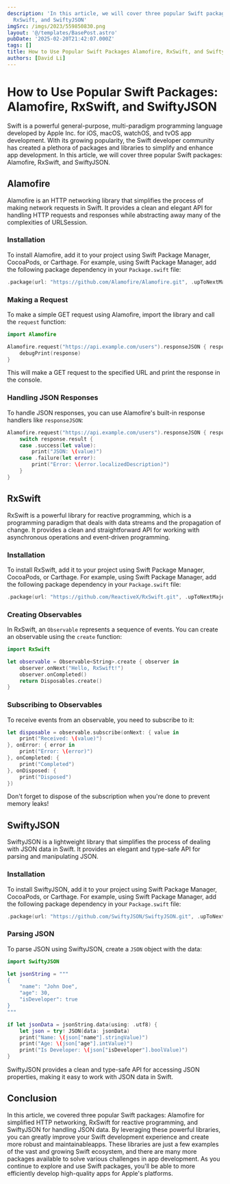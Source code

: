 ```yaml
---
description: 'In this article, we will cover three popular Swift packages: Alamofire,
  RxSwift, and SwiftyJSON'
imgSrc: /imgs/2023/559850830.png
layout: '@/templates/BasePost.astro'
pubDate: '2025-02-20T21:42:07.000Z'
tags: []
title: How to Use Popular Swift Packages Alamofire, RxSwift, and SwiftyJSON
authors: [David Li]
---
```


# How to Use Popular Swift Packages: Alamofire, RxSwift, and SwiftyJSON

Swift is a powerful general-purpose, multi-paradigm programming language developed by Apple Inc. for iOS, macOS, watchOS, and tvOS app development. With its growing popularity, the Swift developer community has created a plethora of packages and libraries to simplify and enhance app development. In this article, we will cover three popular Swift packages: Alamofire, RxSwift, and SwiftyJSON.

## Alamofire

Alamofire is an HTTP networking library that simplifies the process of making network requests in Swift. It provides a clean and elegant API for handling HTTP requests and responses while abstracting away many of the complexities of URLSession.

### Installation

To install Alamofire, add it to your project using Swift Package Manager, CocoaPods, or Carthage. For example, using Swift Package Manager, add the following package dependency in your `Package.swift` file:

```swift
.package(url: "https://github.com/Alamofire/Alamofire.git", .upToNextMajor(from: "5.4.0"))
```

### Making a Request

To make a simple GET request using Alamofire, import the library and call the `request` function:

```swift
import Alamofire

Alamofire.request("https://api.example.com/users").responseJSON { response in
    debugPrint(response)
}
```

This will make a GET request to the specified URL and print the response in the console.

### Handling JSON Responses

To handle JSON responses, you can use Alamofire's built-in response handlers like `responseJSON`:

```swift
Alamofire.request("https://api.example.com/users").responseJSON { response in
    switch response.result {
    case .success(let value):
        print("JSON: \(value)")
    case .failure(let error):
        print("Error: \(error.localizedDescription)")
    }
}
```

## RxSwift

RxSwift is a powerful library for reactive programming, which is a programming paradigm that deals with data streams and the propagation of change. It provides a clean and straightforward API for working with asynchronous operations and event-driven programming.

### Installation

To install RxSwift, add it to your project using Swift Package Manager, CocoaPods, or Carthage. For example, using Swift Package Manager, add the following package dependency in your `Package.swift` file:

```swift
.package(url: "https://github.com/ReactiveX/RxSwift.git", .upToNextMajor(from: "6.2.0"))
```

### Creating Observables

In RxSwift, an `Observable` represents a sequence of events. You can create an observable using the `create` function:

```swift
import RxSwift

let observable = Observable<String>.create { observer in
    observer.onNext("Hello, RxSwift!")
    observer.onCompleted()
    return Disposables.create()
}
```

### Subscribing to Observables

To receive events from an observable, you need to subscribe to it:

```swift
let disposable = observable.subscribe(onNext: { value in
    print("Received: \(value)")
}, onError: { error in
    print("Error: \(error)")
}, onCompleted: {
    print("Completed")
}, onDisposed: {
    print("Disposed")
})
```

Don't forget to dispose of the subscription when you're done to prevent memory leaks!

## SwiftyJSON

SwiftyJSON is a lightweight library that simplifies the process of dealing with JSON data in Swift. It provides an elegant and type-safe API for parsing and manipulating JSON.

### Installation

To install SwiftyJSON, add it to your project using Swift Package Manager, CocoaPods, or Carthage. For example, using Swift Package Manager, add the following package dependency in your `Package.swift` file:

```swift
.package(url: "https://github.com/SwiftyJSON/SwiftyJSON.git", .upToNextMajor(from: "5.0.0"))
```

### Parsing JSON

To parse JSON using SwiftyJSON, create a `JSON` object with the data:

```swift
import SwiftyJSON

let jsonString = """
{
    "name": "John Doe",
    "age": 30,
    "isDeveloper": true
}
"""

if let jsonData = jsonString.data(using: .utf8) {
    let json = try! JSON(data: jsonData)
    print("Name: \(json["name"].stringValue)")
    print("Age: \(json["age"].intValue)")
    print("Is Developer: \(json["isDeveloper"].boolValue)")
}
```

SwiftyJSON provides a clean and type-safe API for accessing JSON properties, making it easy to work with JSON data in Swift.

## Conclusion

In this article, we covered three popular Swift packages: Alamofire for simplified HTTP networking, RxSwift for reactive programming, and SwiftyJSON for handling JSON data. By leveraging these powerful libraries, you can greatly improve your Swift development experience and create more robust and maintainableapps. These libraries are just a few examples of the vast and growing Swift ecosystem, and there are many more packages available to solve various challenges in app development. As you continue to explore and use Swift packages, you'll be able to more efficiently develop high-quality apps for Apple's platforms.